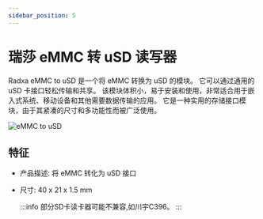 ```yaml
---
sidebar_position: 5
---
```


# 瑞莎 eMMC 转 uSD 读写器

Radxa eMMC to uSD 是一个将 eMMC 转换为 uSD 的模块。 它可以通过通用的 uSD 卡接口轻松传输和共享。 该模块体积小，易于安装和使用，非常适合用于嵌入式系统、移动设备和其他需要数据传输的应用。 它是一种实用的存储接口模块，由于其紧凑的尺寸和多功能性而被广泛使用。

![eMMC to uSD](/img/accessories/emmc-to-usd.webp)

## 特征

- 产品描述: 将 eMMC 转化为 uSD 接口
- 尺寸: 40 x 21 x 1.5 mm

  :::info
  部分SD卡读卡器可能不兼容,如川宇C396。
  :::
